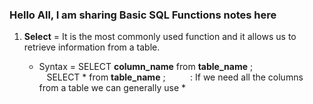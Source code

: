 ### Hello All, I am sharing Basic SQL Functions notes here  

1. **Select** = It is the most commonly used function and it allows us to retrieve information from a table.  

    * Syntax = SELECT  **column_name** from **table_name** ;  
        &nbsp;&nbsp; SELECT * from **table_name** ; &nbsp; &nbsp; &nbsp;&nbsp;&nbsp;&nbsp; : If we need all the columns from a table we can generally use * 



